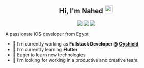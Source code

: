 <p align="center">
 <h2 align="center">Hi, I'm Nahed <img src="https://media.giphy.com/media/hvRJCLFzcasrR4ia7z/giphy.gif" width="25px"></h2>
 <p align="center">
    <a href="https://www.linkedin.com/in/nahed-samir-20a73abb/" target="_blank"><img src="https://img.shields.io/badge/linkedin-%230177B5?style=flat&logo=linkedin&logoColor=white"/></a>
    <a href="mailto:eng.nahed94@gmail.com" target="_blank"><img src="https://img.shields.io/badge/gmail-%23FF0000?style=flat&logo=gmail&logoColor=white"/></a>
    <a href="https://www.facebook.com/bfgfci21" target="_blank"><img src="https://img.shields.io/badge/facebook-%234267b2?style=flat&logo=facebook&logoColor=white"/></a>
  </p>
</p>
<p align="left">
  <p align="left">A passionate iOS developer from Egypt</p>
</p>

- 🔭 I’m currently working as **Fullstack Developer @ <a href="https://cyshield.com/">Cyshield</a>**
- 🌱 I’m currently learning **Flutter**
- 👯 Eager to learn new technologies
- 🤔 I’m looking for working in a productive and creative team.
